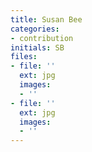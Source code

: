 ```yaml
---
title: Susan Bee
categories:
- contribution
initials: SB
files:
- file: ''
  ext: jpg
  images:
  - ''
- file: ''
  ext: jpg
  images:
  - ''
---
```


